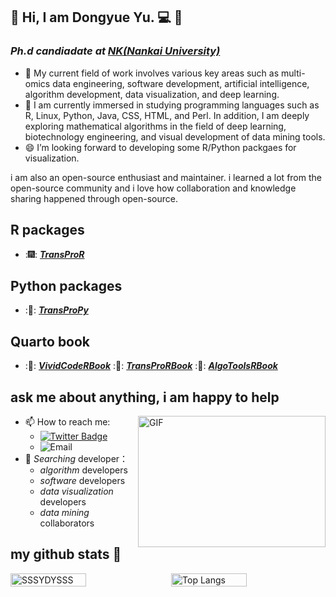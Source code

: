 ## :man: Hi, I am Dongyue Yu. :computer: 👋

### *Ph.d candiadate at* <a href="https://en.nankai.edu.cn/">***NK(Nankai University)***</a> 

- 🔭 My current field of work involves various key areas such as multi-omics data engineering, software development, artificial intelligence, algorithm development, data visualization, and deep learning.
- 🌱 I am currently immersed in studying programming languages such as R, Linux, Python, Java, CSS, HTML, and Perl. In addition, I am deeply exploring mathematical algorithms in the field of deep learning, biotechnology engineering, and visual development of data mining tools.
- 😄 I’m looking forward to developing some R/Python packgaes for visualization.

i am also an open-source enthusiast and maintainer. i learned a lot from the open-source community and i love how collaboration and knowledge sharing happened through open-source.

## R packages

- :🎆: <a href="https://github.com/SSSYDYSSS/TransProR">***TransProR***</a>

## Python packages

- :🎇: <a href="https://github.com/SSSYDYSSS/TransProPy">***TransProPy***</a>

## Quarto book

- :📔: <a href="https://github.com/SSSYDYSSS/VividCodeRBook">***VividCodeRBook***</a>
:📔: <a href="https://github.com/SSSYDYSSS/AlgoToolsRBook">***TransProRBook***</a>
:📔: <a href="https://github.com/SSSYDYSSS/TransProRBook">***AlgoToolsRBook***</a>

## ask me about anything, i am happy to help
<img align="right" alt="GIF" src="https://github.com/abhisheknaiidu/abhisheknaiidu/blob/master/code.gif?raw=true" width="300" height="210" />

  - 📫 How to reach me:
    - [![Twitter Badge](https://img.shields.io/badge/-twitter-042198?style=flat-square&logo=Twitter&logoColor=white&link=)](https://twitter.com/Dongyue_Yu)
    - ![Email](https://img.shields.io/badge/Email-yudongyue%40mail.nankai.edu.cn-e5a331?style=flat-square&logo=microsoft-outlook&logoColor=ffffff)
  - 👯 _Searching_ developer：
    -  _algorithm_ developers
    -  _software_ developers
    -  _data visualization_ developers
    -  _data mining_ collaborators


## my github stats 👋

<div style="display: flex; justify-content: space-between;">
  <img src="https://github-readme-stats.vercel.app/api?username=SSSYDYSSS&show_icons=true&theme=gotham" alt="SSSYDYSSS" style="width: 49%; height: auto;" />
  <img src="https://github-readme-stats.vercel.app/api/top-langs/?username=SSSYDYSSS&layout=compact&theme=tokyonight" alt="Top Langs" style="width: 49%; height: auto;" />
</div>

<!--
**SSSYDYSSS/SSSYDYSSS** is a ✨ _special_ ✨ repository because its `README.md` (this file) appears on your GitHub profile.

Here are some ideas to get you started:

- 🔭 I’m currently working on ...
- 🌱 I’m currently learning ...
- 👯 I’m looking to collaborate on ...
- 🤔 I’m looking for help with ...
- 💬 Ask me about ...
- 📫 How to reach me: ...
- 😄 Pronouns: ...
- ⚡ Fun fact: ...
-->





